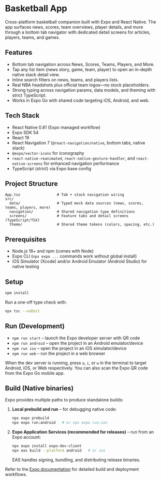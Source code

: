 # Basketball App

Cross-platform basketball companion built with Expo and React Native. The app surfaces news, scores, team overviews, player details, and more through a bottom tab navigator with dedicated detail screens for articles, players, teams, and games.

## Features
- Bottom tab navigation across News, Scores, Teams, Players, and More.
- Tap any list item (news story, game, team, player) to open an in-depth native stack detail view.
- Inline search filters on news, teams, and players lists.
- Real NBA headshots plus official team logos—no stock placeholders.
- Strong typing across navigation params, data models, and theming with strict TypeScript.
- Works in Expo Go with shared code targeting iOS, Android, and web.

## Tech Stack
- React Native 0.81 (Expo managed workflow)
- Expo SDK 54
- React 19
- React Navigation 7 (`@react-navigation/native`, bottom tabs, native stack)
- `@expo/vector-icons` for iconography
- `react-native-reanimated`, `react-native-gesture-handler`, and `react-native-screens` for enhanced navigation performance
- TypeScript (strict) via Expo base config

## Project Structure
```
App.tsx                 # Tab + stack navigation wiring
src/
  data/                 # Typed mock data sources (news, scores, teams, players, more)
  navigation/           # Shared navigation type definitions
  screens/              # Feature tabs and detail screens (TypeScript/TSX)
  theme/                # Shared theme tokens (colors, spacing, etc.)
```

## Prerequisites
- Node.js 18+ and npm (comes with Node)
- Expo CLI (`npx expo ...` commands work without global install)
- iOS Simulator (Xcode) and/or Android Emulator (Android Studio) for native testing

## Setup
```bash
npm install
```

Run a one-off type check with:
```bash
npx tsc --noEmit
```

## Run (Development)
- `npm run start` – launch the Expo developer server with QR code
- `npm run android` – open the project in an Android emulator/device
- `npm run ios` – open the project in an iOS simulator/device
- `npm run web` – run the project in a web browser

When the dev server is running, press `a`, `i`, or `w` in the terminal to target Android, iOS, or Web respectively. You can also scan the Expo QR code from the Expo Go mobile app.

## Build (Native binaries)
Expo provides multiple paths to produce standalone builds:
1. **Local prebuild and run** – for debugging native code:
   ```bash
   npx expo prebuild
   npx expo run:android   # or npx expo run:ios
   ```
2. **Expo Application Services (recommended for releases)** – run from an Expo account:
   ```bash
   npx expo install expo-dev-client
   npx eas build --platform android   # or ios
   ```
   EAS handles signing, bundling, and distributing release binaries.

Refer to the [Expo documentation](https://docs.expo.dev/) for detailed build and deployment workflows.
